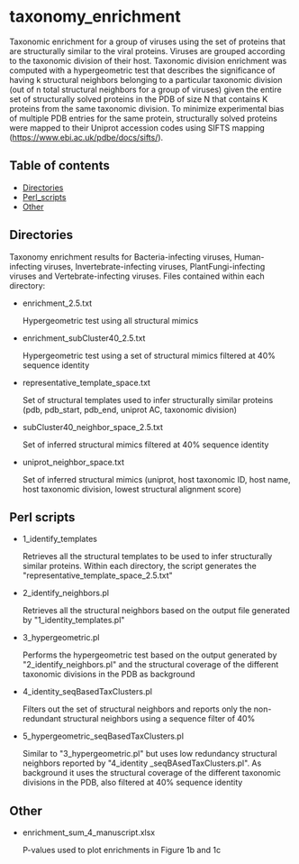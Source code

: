 # taxonomy_enrichment

Taxonomic enrichment for a group of viruses using the set of proteins that are structurally similar to the viral proteins. Viruses are grouped according to the taxonomic division of their host. Taxonomic division enrichment was computed with a hypergeometric test that describes the significance of having k structural neighbors belonging to a particular taxonomic division (out of n total structural neighbors for a group of viruses) given the entire set of structurally solved proteins in the PDB of size N that contains K proteins from the same taxonomic division. To minimize experimental bias of multiple PDB entries for the same protein, structurally solved proteins were mapped to their Uniprot accession codes using SIFTS mapping (https://www.ebi.ac.uk/pdbe/docs/sifts/).

## Table of contents
* [Directories](#Directories)
* [Perl_scripts](#Perl_scripts)
* [Other](#Other)


## Directories

Taxonomy enrichment results for Bacteria-infecting viruses, Human-infecting viruses, Invertebrate-infecting viruses, PlantFungi-infecting viruses and Vertebrate-infecting viruses. Files contained within each directory:

* enrichment_2.5.txt

     Hypergeometric test using all structural mimics

* enrichment_subCluster40_2.5.txt

     Hypergeometric test using a set of structural mimics filtered at 40% sequence identity

* representative_template_space.txt

     Set of structural templates used to infer structurally similar proteins (pdb, pdb_start, pdb_end, uniprot AC, taxonomic division)

* subCluster40_neighbor_space_2.5.txt

     Set of inferred structural mimics filtered at 40% sequence identity

* uniprot_neighbor_space.txt

     Set of inferred structural mimics (uniprot, host taxonomic ID, host name, host taxonomic division, lowest structural alignment score)

## Perl scripts

* 1_identify_templates

     Retrieves all the structural templates to be used to infer structurally similar proteins. Within each directory, the script generates the "representative_template_space_2.5.txt"

* 2_identify_neighbors.pl

     Retrieves all the structural neighbors based on the output file generated by "1_identity_templates.pl"

* 3_hypergeometric.pl

     Performs the hypergeometric test based on the output generated by "2_identify_neighbors.pl" and the structural coverage of the different taxonomic divisions in the PDB as background


* 4_identity_seqBasedTaxClusters.pl

     Filters out the set of structural neighbors and reports only the non-redundant structural neighbors using a sequence filter of 40%

* 5_hypergeometric_seqBasedTaxClusters.pl

     Similar to "3_hypergeometric.pl" but uses low redundancy structural neighbors reported by "4_identity _seqBAsedTaxClusters.pl". As background it uses the structural coverage of the different taxonomic divisions in the PDB, also filtered at 40% sequence identity

## Other
* enrichment_sum_4_manuscript.xlsx

     P-values used to plot enrichments in Figure 1b and 1c

